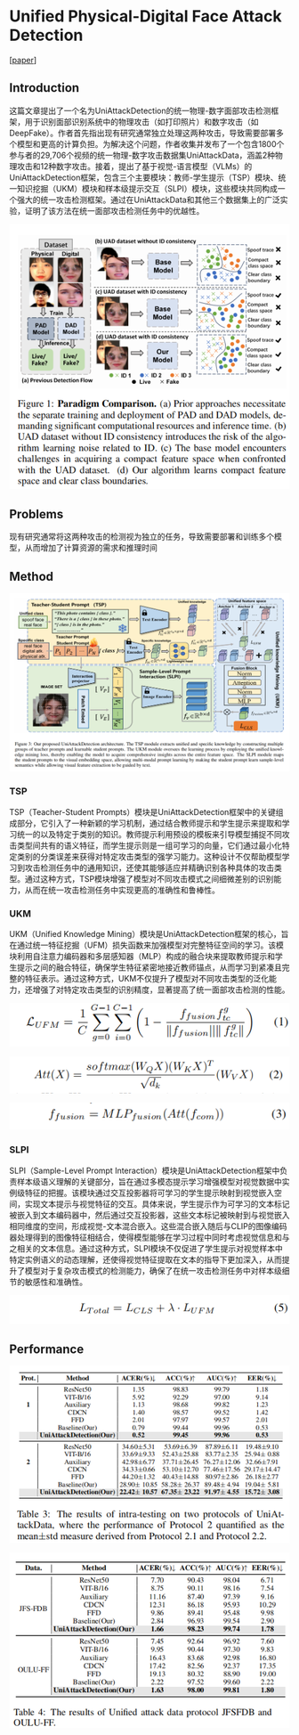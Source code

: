 # Unified Physical-Digital Face Attack Detection

[[paper](http://arxiv.org/abs/2401.17699v1)]

## Introduction

这篇文章提出了一个名为UniAttackDetection的统一物理-数字面部攻击检测框架，用于识别面部识别系统中的物理攻击（如打印照片）和数字攻击（如DeepFake）。作者首先指出现有研究通常独立处理这两种攻击，导致需要部署多个模型和更高的计算负担。为解决这个问题，作者收集并发布了一个包含1800个参与者的29,706个视频的统一物理-数字攻击数据集UniAttackData，涵盖2种物理攻击和12种数字攻击。接着，提出了基于视觉-语言模型（VLMs）的UniAttackDetection框架，包含三个主要模块：教师-学生提示（TSP）模块、统一知识挖掘（UKM）模块和样本级提示交互（SLPI）模块，这些模块共同构成一个强大的统一攻击检测框架。通过在UniAttackData和其他三个数据集上的广泛实验，证明了该方法在统一面部攻击检测任务中的优越性。

![image-20240603172118985](./assets/image-20240603172118985.png)

## Problems

现有研究通常将这两种攻击的检测视为独立的任务，导致需要部署和训练多个模型，从而增加了计算资源的需求和推理时间

## Method

![image-20240603172424901](./assets/image-20240603172424901.png)

### TSP

TSP（Teacher-Student Prompts）模块是UniAttackDetection框架中的关键组成部分，它引入了一种新颖的学习机制，通过结合教师提示和学生提示来提取和学习统一的以及特定于类别的知识。教师提示利用预设的模板来引导模型捕捉不同攻击类型间共有的语义特征，而学生提示则是一组可学习的向量，它们通过最小化特定类别的分类误差来获得对特定攻击类型的强学习能力。这种设计不仅帮助模型学习到攻击检测任务中的通用知识，还使其能够适应并精确识别各种具体的攻击类型。通过这种方式，TSP模块增强了模型对不同攻击模式之间细微差别的识别能力，从而在统一攻击检测任务中实现更高的准确性和鲁棒性。

### UKM

UKM（Unified Knowledge Mining）模块是UniAttackDetection框架的核心，旨在通过统一特征挖掘（UFM）损失函数来加强模型对完整特征空间的学习。该模块利用自注意力编码器和多层感知器（MLP）构成的融合块来提取教师提示和学生提示之间的融合特征，确保学生特征紧密地接近教师锚点，从而学习到紧凑且完整的特征表示。通过这种方式，UKM不仅提升了模型对不同攻击类型的泛化能力，还增强了对特定攻击类型的识别精度，显著提高了统一面部攻击检测的性能。

![image-20240603172440387](./assets/image-20240603172440387.png)

![image-20240603172452277](./assets/image-20240603172452277.png)

![image-20240603172505055](./assets/image-20240603172505055.png)

### SLPI

SLPI（Sample-Level Prompt Interaction）模块是UniAttackDetection框架中负责样本级语义理解的关键部分，旨在通过多模态提示学习增强模型对视觉数据中实例级特征的把握。该模块通过交互投影器将可学习的学生提示映射到视觉嵌入空间，实现文本提示与视觉特征的交互。具体来说，学生提示作为可学习的文本标记被嵌入到文本编码器中，然后通过交互投影器，这些文本标记被映射到与视觉嵌入相同维度的空间，形成视觉-文本混合嵌入。这些混合嵌入随后与CLIP的图像编码器处理得到的图像特征相结合，使得模型能够在学习过程中同时考虑视觉信息和与之相关的文本信息。通过这种方式，SLPI模块不仅促进了学生提示对视觉样本中特定实例语义的动态理解，还使得视觉特征提取在文本的指导下更加深入，从而提升了模型对于复杂攻击模式的检测能力，确保了在统一攻击检测任务中对样本级细节的敏感性和准确性。

![image-20240603172519746](./assets/image-20240603172519746.png)

## Performance

![image-20240603172730585](./assets/image-20240603172730585.png)

![image-20240603172740875](./assets/image-20240603172740875.png)